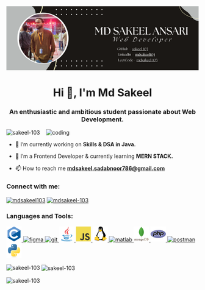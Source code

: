 
<div align="center" width="50%" height="50%"><img src="https://github.com/sakeel-103/sakeel-103/blob/main/MD%20SAKEEL%20ANSARI%20(2).png"></div>
<h1 align="center">Hi 👋, I'm Md Sakeel</h1>
<h3 align="center">An enthusiastic and ambitious student passionate about Web Development.</h3>

<img align="right" alt="coding" width="400" src="https://i.makeagif.com/media/4-05-2022/FvBVst.gif">

<p align="left"> <img src="https://komarev.com/ghpvc/?username=sakeel-103&label=Profile%20views&color=0e75b6&style=flat" alt="sakeel-103" /> </p>

- 🔭 I’m currently working on **Skills & DSA in Java.**

- 🌱 I’m a Frontend Developer & currently learning **MERN STACK.**

- 📫 How to reach me **mdsakeel.sadabnoor786@gmail.com**

<h3 align="left">Connect with me:</h3>
<p align="left">
<a href="https://linkedin.com/in/mdsakeel103" target="blank"><img align="center" src="https://raw.githubusercontent.com/rahuldkjain/github-profile-readme-generator/master/src/images/icons/Social/linked-in-alt.svg" alt="mdsakeel103" height="30" width="40" /></a>
<a href="https://www.leetcode.com/mdsakeel-103" target="blank"><img align="center" src="https://raw.githubusercontent.com/rahuldkjain/github-profile-readme-generator/master/src/images/icons/Social/leet-code.svg" alt="mdsakeel-103" height="30" width="40" /></a>
</p>

<h3 align="left">Languages and Tools:</h3>
<p align="left"> <a href="https://www.cprogramming.com/" target="_blank" rel="noreferrer"> <img src="https://raw.githubusercontent.com/devicons/devicon/master/icons/c/c-original.svg" alt="c" width="40" height="40"/> </a> <a href="https://www.figma.com/" target="_blank" rel="noreferrer"> <img src="https://www.vectorlogo.zone/logos/figma/figma-icon.svg" alt="figma" width="40" height="40"/> </a> <a href="https://git-scm.com/" target="_blank" rel="noreferrer"> <img src="https://www.vectorlogo.zone/logos/git-scm/git-scm-icon.svg" alt="git" width="40" height="40"/> </a> <a href="https://www.java.com" target="_blank" rel="noreferrer"> <img src="https://raw.githubusercontent.com/devicons/devicon/master/icons/java/java-original.svg" alt="java" width="40" height="40"/> </a> <a href="https://developer.mozilla.org/en-US/docs/Web/JavaScript" target="_blank" rel="noreferrer"> <img src="https://raw.githubusercontent.com/devicons/devicon/master/icons/javascript/javascript-original.svg" alt="javascript" width="40" height="40"/> </a> <a href="https://www.linux.org/" target="_blank" rel="noreferrer"> <img src="https://raw.githubusercontent.com/devicons/devicon/master/icons/linux/linux-original.svg" alt="linux" width="40" height="40"/> </a> <a href="https://www.mathworks.com/" target="_blank" rel="noreferrer"> <img src="https://upload.wikimedia.org/wikipedia/commons/2/21/Matlab_Logo.png" alt="matlab" width="40" height="40"/> </a> <a href="https://www.mongodb.com/" target="_blank" rel="noreferrer"> <img src="https://raw.githubusercontent.com/devicons/devicon/master/icons/mongodb/mongodb-original-wordmark.svg" alt="mongodb" width="40" height="40"/> </a> <a href="https://www.php.net" target="_blank" rel="noreferrer"> <img src="https://raw.githubusercontent.com/devicons/devicon/master/icons/php/php-original.svg" alt="php" width="40" height="40"/> </a> <a href="https://postman.com" target="_blank" rel="noreferrer"> <img src="https://www.vectorlogo.zone/logos/getpostman/getpostman-icon.svg" alt="postman" width="40" height="40"/> </a> <a href="https://www.python.org" target="_blank" rel="noreferrer"> <img src="https://raw.githubusercontent.com/devicons/devicon/master/icons/python/python-original.svg" alt="python" width="40" height="40"/> </a> </p>

<p><img align="left" src="https://github-readme-stats.vercel.app/api/top-langs?username=sakeel-103&show_icons=true&locale=en&layout=compact" alt="sakeel-103" /></p>

<p>&nbsp;<img align="center" src="https://github-readme-stats.vercel.app/api?username=sakeel-103&show_icons=true&locale=en" alt="sakeel-103" /></p>

<p><img align="center" src="https://github-readme-streak-stats.herokuapp.com/?user=sakeel-103&" alt="sakeel-103" /></p>
